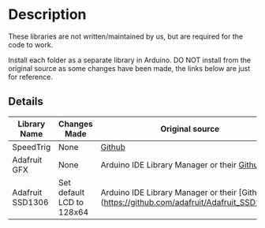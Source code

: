 # Description
These libraries are not written/maintained by us, but are required for the code to work.

Install each folder as a separate library in Arduino. DO NOT install from the original source as some changes have been made, the links below are just for reference.

## Details

| Library Name | Changes Made | Original source |
| --- | --- | --- |
| SpeedTrig | None | [Github](https://github.com/Anon-Penguin/SpeedTrig)|
| Adafruit GFX | None | Arduino IDE Library Manager or their [Github](https://github.com/adafruit/Adafruit-GFX-Library) |
| Adafruit SSD1306 | Set default LCD to 128x64 | Arduino IDE Library Manager or their [Github] (https://github.com/adafruit/Adafruit_SSD1306)|
